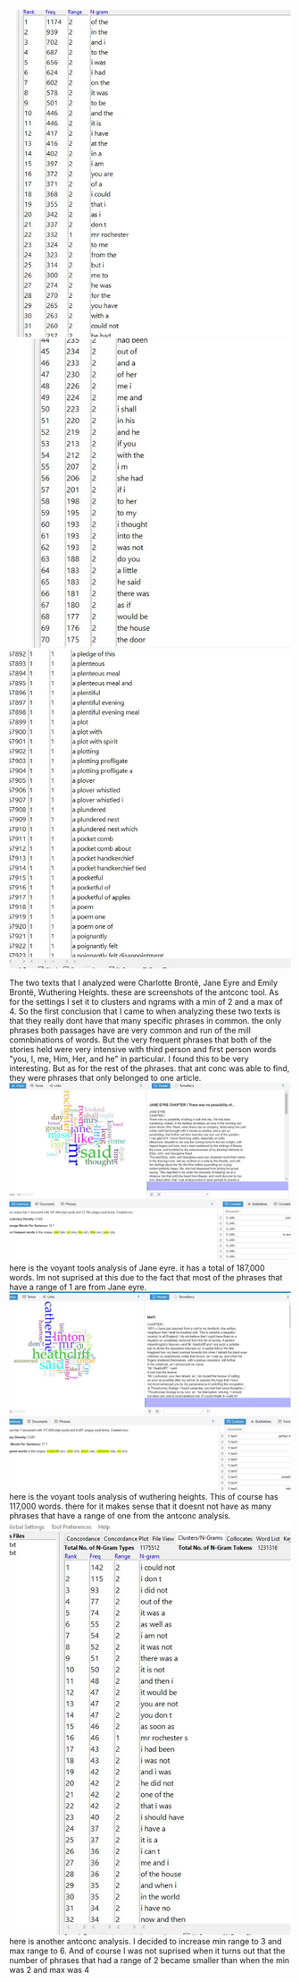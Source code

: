 ![image](Capture.JPG) 
![image](capture2.JPG)
![image](capture3.JPG)

The two texts that I analyzed were Charlotte Brontë, Jane Eyre and Emily Brontë, Wuthering Heights. these are screenshots of the antconc tool. As for the settings I set it to clusters and ngrams with a min of 2 and a max of 4. So the first conclusion that I came to when analyzing these two texts is that they really dont have that many specific phrases in common. the only phrases both passages have are very common and run of the mill comnbinations of words. But the very frequent phrases that both of the stories held were very intensive with third person and first person words "you, I, me, Him, Her, and he" in particular. I found this to be very interesting. But as for the rest of the phrases. that ant conc was able to find, they were phrases that only belonged to one article.
![image](capture4.JPG) 
here is the voyant tools analysis of Jane eyre. it has a total of 187,000 words. Im not suprised at this due to the fact that most of the phrases that have a range of 1 are from Jane eyre.
![image](capture5.JPG)
here is the voyant tools analysis of wuthering heights. This of course has 117,000 words. there for it makes sense that it doesnt not have as many phrases that have a range of one from the antconc analysis.
![image](capture6.JPG)
here is another antconc analysis. I decided to increase min range to 3 and max range to 6. And of course I was not suprised when it turns out that the number of phrases that had a range of 2 became smaller than when the min was 2 and max was 4
